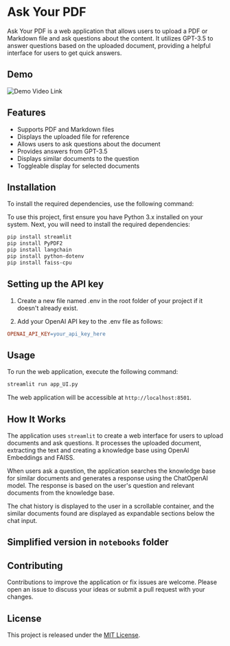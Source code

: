 # Ask Your PDF

Ask Your PDF is a web application that allows users to upload a PDF or Markdown file and ask questions about the content. It utilizes GPT-3.5 to answer questions based on the uploaded document, providing a helpful interface for users to get quick answers.

## Demo
![Demo Video Link](https://youtu.be/8gNazoCVwuY)


## Features

- Supports PDF and Markdown files
- Displays the uploaded file for reference
- Allows users to ask questions about the document
- Provides answers from GPT-3.5
- Displays similar documents to the question
- Toggleable display for selected documents

## Installation

To install the required dependencies, use the following command:

To use this project, first ensure you have Python 3.x installed on your system. Next, you will need to install the required dependencies:

```bash
pip install streamlit
pip install PyPDF2
pip install langchain
pip install python-dotenv
pip install faiss-cpu
```

## Setting up the API key
1. Create a new file named .env in the root folder of your project if it doesn't already exist.

2. Add your OpenAI API key to the .env file as follows:
```makefile
OPENAI_API_KEY=your_api_key_here
```

## Usage

To run the web application, execute the following command:

```bash
streamlit run app_UI.py
```

The web application will be accessible at `http://localhost:8501`.

## How It Works

The application uses `streamlit` to create a web interface for users to upload documents and ask questions. It processes the uploaded document, extracting the text and creating a knowledge base using OpenAI Embeddings and FAISS. 

When users ask a question, the application searches the knowledge base for similar documents and generates a response using the ChatOpenAI model. The response is based on the user's question and relevant documents from the knowledge base.

The chat history is displayed to the user in a scrollable container, and the similar documents found are displayed as expandable sections below the chat input.

## Simplified version in `notebooks` folder

## Contributing

Contributions to improve the application or fix issues are welcome. Please open an issue to discuss your ideas or submit a pull request with your changes.

## License

This project is released under the [MIT License](https://opensource.org/licenses/MIT).